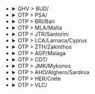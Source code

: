 
- <details><summary>GHV > BUD/</summary>

  |TOTAL_PRICE|STAY_DAYS|FROM>TO|DATE|PRICE|TO>FROM|DATE|PRICE|
  |---|---|---|---|---|---|---|---|
  |126.0|2|GHV > BUD/|2025-05-14|49.0|BUD/ > GHV|2025-05-16|77.0|
  |126.0|2|GHV > BUD/|2025-06-18|49.0|BUD/ > GHV|2025-06-20|77.0|
  |126.0|2|GHV > BUD/|2025-06-23|49.0|BUD/ > GHV|2025-06-25|77.0|
  |126.0|2|GHV > BUD/|2025-06-25|49.0|BUD/ > GHV|2025-06-27|77.0|
  |154.0|2|GHV > BUD/|2025-06-11|77.0|BUD/ > GHV|2025-06-13|77.0|
  |156.0|2|GHV > BUD/|2025-05-28|49.0|BUD/ > GHV|2025-05-30|107.0|
  |156.0|2|GHV > BUD/|2025-07-02|49.0|BUD/ > GHV|2025-07-04|107.0|
  |166.0|2|GHV > BUD/|2025-07-16|49.0|BUD/ > GHV|2025-07-18|117.0|
  |184.0|2|GHV > BUD/|2025-06-16|107.0|BUD/ > GHV|2025-06-18|77.0|
  |184.0|2|GHV > BUD/|2025-07-07|77.0|BUD/ > GHV|2025-07-09|107.0|
  |186.0|2|GHV > BUD/|2025-08-06|49.0|BUD/ > GHV|2025-08-08|137.0|
  |206.0|2|GHV > BUD/|2025-06-02|49.0|BUD/ > GHV|2025-06-04|157.0|
  |206.0|2|GHV > BUD/|2025-06-30|49.0|BUD/ > GHV|2025-07-02|157.0|
  |206.0|2|GHV > BUD/|2025-07-23|49.0|BUD/ > GHV|2025-07-25|157.0|
  |236.0|2|GHV > BUD/|2025-05-21|49.0|BUD/ > GHV|2025-05-23|187.0|
  |264.0|2|GHV > BUD/|2025-05-19|157.0|BUD/ > GHV|2025-05-21|107.0|
  |264.0|2|GHV > BUD/|2025-07-30|187.0|BUD/ > GHV|2025-08-01|77.0|
  |274.0|2|GHV > BUD/|2025-08-04|137.0|BUD/ > GHV|2025-08-06|137.0|
  |284.0|2|GHV > BUD/|2025-04-28|207.0|BUD/ > GHV|2025-04-30|77.0|
  |284.0|2|GHV > BUD/|2025-05-26|207.0|BUD/ > GHV|2025-05-28|77.0|
  |286.0|2|GHV > BUD/|2025-05-07|49.0|BUD/ > GHV|2025-05-09|237.0|
  |306.0|2|GHV > BUD/|2025-07-09|49.0|BUD/ > GHV|2025-07-11|257.0|
  |314.0|2|GHV > BUD/|2025-05-12|237.0|BUD/ > GHV|2025-05-14|77.0|
  |314.0|2|GHV > BUD/|2025-07-21|77.0|BUD/ > GHV|2025-07-23|237.0|
  |344.0|2|GHV > BUD/|2025-04-30|157.0|BUD/ > GHV|2025-05-02|187.0|
  |344.0|2|GHV > BUD/|2025-07-14|187.0|BUD/ > GHV|2025-07-16|157.0|
  |394.0|2|GHV > BUD/|2025-05-05|237.0|BUD/ > GHV|2025-05-07|157.0|
  |404.0|2|GHV > BUD/|2025-04-23|287.0|BUD/ > GHV|2025-04-25|117.0|
  |514.0|2|GHV > BUD/|2025-07-28|257.0|BUD/ > GHV|2025-07-30|257.0|
  |516.0|2|GHV > BUD/|2025-06-04|49.0|BUD/ > GHV|2025-06-06|467.0|

  </details>

- <details><summary>OTP > PSA/</summary>

  |TOTAL_PRICE|STAY_DAYS|FROM>TO|DATE|PRICE|TO>FROM|DATE|PRICE|
  |---|---|---|---|---|---|---|---|
  |204.0|2|OTP > PSA/|2025-06-17|137.0|PSA/ > OTP|2025-06-19|67.0|
  |344.0|2|OTP > PSA/|2025-06-19|137.0|PSA/ > OTP|2025-06-21|207.0|
  |384.0|2|OTP > PSA/|2025-07-20|67.0|PSA/ > OTP|2025-07-22|317.0|
  |394.0|2|OTP > PSA/|2025-07-01|187.0|PSA/ > OTP|2025-07-03|207.0|
  |414.0|2|OTP > PSA/|2025-07-29|157.0|PSA/ > OTP|2025-07-31|257.0|
  |424.0|1|OTP > PSA/|2025-08-06|137.0|PSA/ > OTP|2025-08-07|287.0|
  |464.0|2|OTP > PSA/|2025-07-15|257.0|PSA/ > OTP|2025-07-17|207.0|
  |474.0|1|OTP > PSA/|2025-07-12|237.0|PSA/ > OTP|2025-07-13|237.0|
  |494.0|2|OTP > PSA/|2025-07-03|207.0|PSA/ > OTP|2025-07-05|287.0|
  |504.0|2|OTP > PSA/|2025-07-27|137.0|PSA/ > OTP|2025-07-29|367.0|
  |504.0|1|OTP > PSA/|2025-08-02|187.0|PSA/ > OTP|2025-08-03|317.0|
  |524.0|2|OTP > PSA/|2025-06-24|367.0|PSA/ > OTP|2025-06-26|157.0|
  |524.0|2|OTP > PSA/|2025-07-08|317.0|PSA/ > OTP|2025-07-10|207.0|
  |524.0|2|OTP > PSA/|2025-08-03|237.0|PSA/ > OTP|2025-08-05|287.0|
  |554.0|2|OTP > PSA/|2025-07-10|237.0|PSA/ > OTP|2025-07-12|317.0|
  |554.0|2|OTP > PSA/|2025-07-22|137.0|PSA/ > OTP|2025-07-24|417.0|
  |554.0|2|OTP > PSA/|2025-08-10|187.0|PSA/ > OTP|2025-08-12|367.0|
  |574.0|2|OTP > PSA/|2025-08-05|287.0|PSA/ > OTP|2025-08-07|287.0|

  </details>

- <details><summary>OTP > BRI/Bari</summary>

  |TOTAL_PRICE|STAY_DAYS|FROM>TO|DATE|PRICE|TO>FROM|DATE|PRICE|
  |---|---|---|---|---|---|---|---|
  |206.0|2|OTP > BRI/Bari|2025-06-17|157.0|BRI/Bari > OTP|2025-06-19|49.0|
  |214.0|2|OTP > BRI/Bari|2025-06-03|137.0|BRI/Bari > OTP|2025-06-05|77.0|
  |224.0|2|OTP > BRI/Bari|2025-05-27|107.0|BRI/Bari > OTP|2025-05-29|117.0|
  |224.0|1|OTP > BRI/Bari|2025-06-17|157.0|BRI/Bari > OTP|2025-06-18|67.0|
  |254.0|1|OTP > BRI/Bari|2025-05-28|137.0|BRI/Bari > OTP|2025-05-29|117.0|
  |254.0|2|OTP > BRI/Bari|2025-06-16|187.0|BRI/Bari > OTP|2025-06-18|67.0|
  |274.0|1|OTP > BRI/Bari|2025-05-13|117.0|BRI/Bari > OTP|2025-05-14|157.0|
  |274.0|2|OTP > BRI/Bari|2025-05-13|117.0|BRI/Bari > OTP|2025-05-15|157.0|
  |284.0|2|OTP > BRI/Bari|2025-06-01|207.0|BRI/Bari > OTP|2025-06-03|77.0|
  |284.0|1|OTP > BRI/Bari|2025-06-04|207.0|BRI/Bari > OTP|2025-06-05|77.0|
  |294.0|1|OTP > BRI/Bari|2025-05-06|157.0|BRI/Bari > OTP|2025-05-07|137.0|
  |294.0|2|OTP > BRI/Bari|2025-05-25|157.0|BRI/Bari > OTP|2025-05-27|137.0|
  |294.0|1|OTP > BRI/Bari|2025-05-27|107.0|BRI/Bari > OTP|2025-05-28|187.0|
  |294.0|1|OTP > BRI/Bari|2025-06-03|137.0|BRI/Bari > OTP|2025-06-04|157.0|
  |294.0|1|OTP > BRI/Bari|2025-06-16|187.0|BRI/Bari > OTP|2025-06-17|107.0|
  |314.0|2|OTP > BRI/Bari|2025-05-06|157.0|BRI/Bari > OTP|2025-05-08|157.0|
  |314.0|1|OTP > BRI/Bari|2025-05-14|157.0|BRI/Bari > OTP|2025-05-15|157.0|
  |314.0|1|OTP > BRI/Bari|2025-05-20|157.0|BRI/Bari > OTP|2025-05-21|157.0|
  |314.0|1|OTP > BRI/Bari|2025-06-10|157.0|BRI/Bari > OTP|2025-06-11|157.0|
  |314.0|1|OTP > BRI/Bari|2025-07-16|107.0|BRI/Bari > OTP|2025-07-17|207.0|
  |314.0|2|OTP > BRI/Bari|2025-07-20|107.0|BRI/Bari > OTP|2025-07-22|207.0|
  |324.0|1|OTP > BRI/Bari|2025-06-09|187.0|BRI/Bari > OTP|2025-06-10|137.0|
  |324.0|1|OTP > BRI/Bari|2025-08-06|117.0|BRI/Bari > OTP|2025-08-07|207.0|
  |344.0|1|OTP > BRI/Bari|2025-05-12|207.0|BRI/Bari > OTP|2025-05-13|137.0|
  |344.0|1|OTP > BRI/Bari|2025-05-26|207.0|BRI/Bari > OTP|2025-05-27|137.0|
  |344.0|1|OTP > BRI/Bari|2025-06-01|207.0|BRI/Bari > OTP|2025-06-02|137.0|
  |344.0|2|OTP > BRI/Bari|2025-06-08|207.0|BRI/Bari > OTP|2025-06-10|137.0|
  |344.0|2|OTP > BRI/Bari|2025-06-09|187.0|BRI/Bari > OTP|2025-06-11|157.0|
  |354.0|1|OTP > BRI/Bari|2025-05-16|237.0|BRI/Bari > OTP|2025-05-17|117.0|
  |354.0|2|OTP > BRI/Bari|2025-05-18|237.0|BRI/Bari > OTP|2025-05-20|117.0|
  |364.0|1|OTP > BRI/Bari|2025-05-07|207.0|BRI/Bari > OTP|2025-05-08|157.0|
  |364.0|2|OTP > BRI/Bari|2025-05-12|207.0|BRI/Bari > OTP|2025-05-14|157.0|
  |364.0|1|OTP > BRI/Bari|2025-05-25|157.0|BRI/Bari > OTP|2025-05-26|207.0|
  |364.0|2|OTP > BRI/Bari|2025-06-05|207.0|BRI/Bari > OTP|2025-06-07|157.0|
  |364.0|2|OTP > BRI/Bari|2025-06-10|157.0|BRI/Bari > OTP|2025-06-12|207.0|
  |364.0|1|OTP > BRI/Bari|2025-06-11|157.0|BRI/Bari > OTP|2025-06-12|207.0|
  |364.0|1|OTP > BRI/Bari|2025-06-19|207.0|BRI/Bari > OTP|2025-06-20|157.0|
  |364.0|2|OTP > BRI/Bari|2025-06-19|207.0|BRI/Bari > OTP|2025-06-21|157.0|
  |366.0|1|OTP > BRI/Bari|2025-06-18|317.0|BRI/Bari > OTP|2025-06-19|49.0|
  |374.0|2|OTP > BRI/Bari|2025-05-15|257.0|BRI/Bari > OTP|2025-05-17|117.0|
  |374.0|1|OTP > BRI/Bari|2025-05-23|237.0|BRI/Bari > OTP|2025-05-24|137.0|
  |374.0|2|OTP > BRI/Bari|2025-05-31|237.0|BRI/Bari > OTP|2025-06-02|137.0|
  |374.0|1|OTP > BRI/Bari|2025-07-08|137.0|BRI/Bari > OTP|2025-07-09|237.0|
  |394.0|2|OTP > BRI/Bari|2025-05-08|257.0|BRI/Bari > OTP|2025-05-10|137.0|
  |394.0|2|OTP > BRI/Bari|2025-05-11|257.0|BRI/Bari > OTP|2025-05-13|137.0|
  |394.0|2|OTP > BRI/Bari|2025-05-20|157.0|BRI/Bari > OTP|2025-05-22|237.0|
  |394.0|2|OTP > BRI/Bari|2025-05-26|207.0|BRI/Bari > OTP|2025-05-28|187.0|
  |394.0|2|OTP > BRI/Bari|2025-05-28|137.0|BRI/Bari > OTP|2025-05-30|257.0|
  |394.0|2|OTP > BRI/Bari|2025-06-04|207.0|BRI/Bari > OTP|2025-06-06|187.0|
  |394.0|1|OTP > BRI/Bari|2025-06-05|207.0|BRI/Bari > OTP|2025-06-06|187.0|
  |394.0|2|OTP > BRI/Bari|2025-06-12|157.0|BRI/Bari > OTP|2025-06-14|237.0|
  |394.0|2|OTP > BRI/Bari|2025-06-15|287.0|BRI/Bari > OTP|2025-06-17|107.0|
  |394.0|2|OTP > BRI/Bari|2025-06-24|237.0|BRI/Bari > OTP|2025-06-26|157.0|
  |394.0|1|OTP > BRI/Bari|2025-07-02|137.0|BRI/Bari > OTP|2025-07-03|257.0|
  |394.0|1|OTP > BRI/Bari|2025-07-09|107.0|BRI/Bari > OTP|2025-07-10|287.0|
  |394.0|2|OTP > BRI/Bari|2025-07-10|107.0|BRI/Bari > OTP|2025-07-12|287.0|
  |394.0|2|OTP > BRI/Bari|2025-07-15|187.0|BRI/Bari > OTP|2025-07-17|207.0|
  |394.0|2|OTP > BRI/Bari|2025-08-03|107.0|BRI/Bari > OTP|2025-08-05|287.0|
  |394.0|2|OTP > BRI/Bari|2025-08-05|187.0|BRI/Bari > OTP|2025-08-07|207.0|
  |414.0|2|OTP > BRI/Bari|2025-05-14|157.0|BRI/Bari > OTP|2025-05-16|257.0|
  |414.0|2|OTP > BRI/Bari|2025-05-29|207.0|BRI/Bari > OTP|2025-05-31|207.0|
  |414.0|1|OTP > BRI/Bari|2025-06-20|257.0|BRI/Bari > OTP|2025-06-21|157.0|
  |414.0|1|OTP > BRI/Bari|2025-07-18|207.0|BRI/Bari > OTP|2025-07-19|207.0|
  |424.0|1|OTP > BRI/Bari|2025-05-09|287.0|BRI/Bari > OTP|2025-05-10|137.0|
  |424.0|1|OTP > BRI/Bari|2025-06-24|237.0|BRI/Bari > OTP|2025-06-25|187.0|
  |424.0|2|OTP > BRI/Bari|2025-07-08|137.0|BRI/Bari > OTP|2025-07-10|287.0|
  |424.0|2|OTP > BRI/Bari|2025-07-09|107.0|BRI/Bari > OTP|2025-07-11|317.0|
  |424.0|1|OTP > BRI/Bari|2025-07-10|107.0|BRI/Bari > OTP|2025-07-11|317.0|
  |424.0|2|OTP > BRI/Bari|2025-07-13|107.0|BRI/Bari > OTP|2025-07-15|317.0|
  |424.0|2|OTP > BRI/Bari|2025-07-14|187.0|BRI/Bari > OTP|2025-07-16|237.0|
  |424.0|1|OTP > BRI/Bari|2025-07-15|187.0|BRI/Bari > OTP|2025-07-16|237.0|
  |424.0|1|OTP > BRI/Bari|2025-07-29|137.0|BRI/Bari > OTP|2025-07-30|287.0|
  |424.0|1|OTP > BRI/Bari|2025-07-30|107.0|BRI/Bari > OTP|2025-07-31|317.0|
  |424.0|1|OTP > BRI/Bari|2025-08-03|107.0|BRI/Bari > OTP|2025-08-04|317.0|
  |434.0|1|OTP > BRI/Bari|2025-05-19|317.0|BRI/Bari > OTP|2025-05-20|117.0|
  |434.0|1|OTP > BRI/Bari|2025-07-05|117.0|BRI/Bari > OTP|2025-07-06|317.0|
  |444.0|2|OTP > BRI/Bari|2025-05-10|187.0|BRI/Bari > OTP|2025-05-12|257.0|
  |444.0|1|OTP > BRI/Bari|2025-05-18|237.0|BRI/Bari > OTP|2025-05-19|207.0|
  |444.0|1|OTP > BRI/Bari|2025-05-21|207.0|BRI/Bari > OTP|2025-05-22|237.0|
  |444.0|2|OTP > BRI/Bari|2025-05-21|207.0|BRI/Bari > OTP|2025-05-23|237.0|
  |444.0|1|OTP > BRI/Bari|2025-06-06|287.0|BRI/Bari > OTP|2025-06-07|157.0|
  |444.0|2|OTP > BRI/Bari|2025-06-11|157.0|BRI/Bari > OTP|2025-06-13|287.0|
  |444.0|1|OTP > BRI/Bari|2025-06-12|157.0|BRI/Bari > OTP|2025-06-13|287.0|
  |444.0|2|OTP > BRI/Bari|2025-07-01|187.0|BRI/Bari > OTP|2025-07-03|257.0|
  |444.0|2|OTP > BRI/Bari|2025-07-06|157.0|BRI/Bari > OTP|2025-07-08|287.0|
  |444.0|2|OTP > BRI/Bari|2025-07-07|207.0|BRI/Bari > OTP|2025-07-09|237.0|
  |444.0|2|OTP > BRI/Bari|2025-07-24|157.0|BRI/Bari > OTP|2025-07-26|287.0|
  |454.0|2|OTP > BRI/Bari|2025-05-22|317.0|BRI/Bari > OTP|2025-05-24|137.0|
  |454.0|2|OTP > BRI/Bari|2025-07-04|137.0|BRI/Bari > OTP|2025-07-06|317.0|
  |454.0|2|OTP > BRI/Bari|2025-07-29|137.0|BRI/Bari > OTP|2025-07-31|317.0|
  |464.0|1|OTP > BRI/Bari|2025-04-19|257.0|BRI/Bari > OTP|2025-04-20|207.0|
  |464.0|2|OTP > BRI/Bari|2025-05-07|207.0|BRI/Bari > OTP|2025-05-09|257.0|
  |464.0|2|OTP > BRI/Bari|2025-05-17|257.0|BRI/Bari > OTP|2025-05-19|207.0|
  |464.0|2|OTP > BRI/Bari|2025-05-24|257.0|BRI/Bari > OTP|2025-05-26|207.0|
  |464.0|1|OTP > BRI/Bari|2025-05-29|207.0|BRI/Bari > OTP|2025-05-30|257.0|
  |464.0|1|OTP > BRI/Bari|2025-05-30|257.0|BRI/Bari > OTP|2025-05-31|207.0|
  |464.0|2|OTP > BRI/Bari|2025-07-17|257.0|BRI/Bari > OTP|2025-07-19|207.0|
  |464.0|1|OTP > BRI/Bari|2025-07-21|257.0|BRI/Bari > OTP|2025-07-22|207.0|
  |474.0|2|OTP > BRI/Bari|2025-05-19|317.0|BRI/Bari > OTP|2025-05-21|157.0|
  |474.0|1|OTP > BRI/Bari|2025-05-31|237.0|BRI/Bari > OTP|2025-06-01|237.0|
  |474.0|2|OTP > BRI/Bari|2025-06-18|317.0|BRI/Bari > OTP|2025-06-20|157.0|
  |474.0|1|OTP > BRI/Bari|2025-06-25|317.0|BRI/Bari > OTP|2025-06-26|157.0|
  |474.0|1|OTP > BRI/Bari|2025-06-29|187.0|BRI/Bari > OTP|2025-06-30|287.0|
  |474.0|2|OTP > BRI/Bari|2025-06-29|187.0|BRI/Bari > OTP|2025-07-01|287.0|
  |474.0|1|OTP > BRI/Bari|2025-07-11|187.0|BRI/Bari > OTP|2025-07-12|287.0|
  |474.0|2|OTP > BRI/Bari|2025-07-11|187.0|BRI/Bari > OTP|2025-07-13|287.0|
  |474.0|1|OTP > BRI/Bari|2025-07-13|107.0|BRI/Bari > OTP|2025-07-14|367.0|
  |474.0|1|OTP > BRI/Bari|2025-07-20|107.0|BRI/Bari > OTP|2025-07-21|367.0|
  |474.0|2|OTP > BRI/Bari|2025-07-27|107.0|BRI/Bari > OTP|2025-07-29|367.0|
  |474.0|2|OTP > BRI/Bari|2025-08-02|157.0|BRI/Bari > OTP|2025-08-04|317.0|
  |484.0|1|OTP > BRI/Bari|2025-06-23|367.0|BRI/Bari > OTP|2025-06-24|117.0|
  |484.0|2|OTP > BRI/Bari|2025-07-05|117.0|BRI/Bari > OTP|2025-07-07|367.0|
  |494.0|1|OTP > BRI/Bari|2025-04-29|237.0|BRI/Bari > OTP|2025-04-30|257.0|
  |494.0|2|OTP > BRI/Bari|2025-05-30|257.0|BRI/Bari > OTP|2025-06-01|237.0|
  |494.0|1|OTP > BRI/Bari|2025-06-14|257.0|BRI/Bari > OTP|2025-06-15|237.0|
  |494.0|2|OTP > BRI/Bari|2025-06-14|257.0|BRI/Bari > OTP|2025-06-16|237.0|
  |494.0|1|OTP > BRI/Bari|2025-07-07|207.0|BRI/Bari > OTP|2025-07-08|287.0|
  |494.0|1|OTP > BRI/Bari|2025-07-12|207.0|BRI/Bari > OTP|2025-07-13|287.0|
  |494.0|2|OTP > BRI/Bari|2025-07-28|207.0|BRI/Bari > OTP|2025-07-30|287.0|
  |504.0|1|OTP > BRI/Bari|2025-07-14|187.0|BRI/Bari > OTP|2025-07-15|317.0|
  |514.0|1|OTP > BRI/Bari|2025-05-08|257.0|BRI/Bari > OTP|2025-05-09|257.0|
  |514.0|1|OTP > BRI/Bari|2025-05-11|257.0|BRI/Bari > OTP|2025-05-12|257.0|
  |514.0|1|OTP > BRI/Bari|2025-05-15|257.0|BRI/Bari > OTP|2025-05-16|257.0|
  |524.0|2|OTP > BRI/Bari|2025-04-20|157.0|BRI/Bari > OTP|2025-04-22|367.0|
  |524.0|1|OTP > BRI/Bari|2025-04-25|287.0|BRI/Bari > OTP|2025-04-26|237.0|
  |524.0|2|OTP > BRI/Bari|2025-05-23|237.0|BRI/Bari > OTP|2025-05-25|287.0|
  |524.0|1|OTP > BRI/Bari|2025-06-15|287.0|BRI/Bari > OTP|2025-06-16|237.0|
  |524.0|2|OTP > BRI/Bari|2025-06-21|417.0|BRI/Bari > OTP|2025-06-23|107.0|
  |524.0|1|OTP > BRI/Bari|2025-07-06|157.0|BRI/Bari > OTP|2025-07-07|367.0|
  |524.0|2|OTP > BRI/Bari|2025-07-16|107.0|BRI/Bari > OTP|2025-07-18|417.0|
  |524.0|2|OTP > BRI/Bari|2025-07-22|107.0|BRI/Bari > OTP|2025-07-24|417.0|
  |524.0|1|OTP > BRI/Bari|2025-07-23|107.0|BRI/Bari > OTP|2025-07-24|417.0|
  |524.0|2|OTP > BRI/Bari|2025-07-23|107.0|BRI/Bari > OTP|2025-07-25|417.0|
  |524.0|1|OTP > BRI/Bari|2025-07-27|107.0|BRI/Bari > OTP|2025-07-28|417.0|
  |524.0|2|OTP > BRI/Bari|2025-07-30|107.0|BRI/Bari > OTP|2025-08-01|417.0|
  |524.0|1|OTP > BRI/Bari|2025-07-31|107.0|BRI/Bari > OTP|2025-08-01|417.0|
  |524.0|2|OTP > BRI/Bari|2025-07-31|107.0|BRI/Bari > OTP|2025-08-02|417.0|
  |534.0|2|OTP > BRI/Bari|2025-05-04|417.0|BRI/Bari > OTP|2025-05-06|117.0|
  |534.0|1|OTP > BRI/Bari|2025-05-05|417.0|BRI/Bari > OTP|2025-05-06|117.0|
  |534.0|2|OTP > BRI/Bari|2025-08-06|117.0|BRI/Bari > OTP|2025-08-08|417.0|
  |534.0|1|OTP > BRI/Bari|2025-08-07|117.0|BRI/Bari > OTP|2025-08-08|417.0|
  |544.0|1|OTP > BRI/Bari|2025-05-24|257.0|BRI/Bari > OTP|2025-05-25|287.0|
  |544.0|1|OTP > BRI/Bari|2025-06-26|287.0|BRI/Bari > OTP|2025-06-27|257.0|
  |544.0|2|OTP > BRI/Bari|2025-06-28|257.0|BRI/Bari > OTP|2025-06-30|287.0|
  |544.0|1|OTP > BRI/Bari|2025-07-25|257.0|BRI/Bari > OTP|2025-07-26|287.0|
  |554.0|1|OTP > BRI/Bari|2025-04-28|317.0|BRI/Bari > OTP|2025-04-29|237.0|
  |554.0|2|OTP > BRI/Bari|2025-05-05|417.0|BRI/Bari > OTP|2025-05-07|137.0|
  |554.0|2|OTP > BRI/Bari|2025-05-16|237.0|BRI/Bari > OTP|2025-05-18|317.0|
  |554.0|1|OTP > BRI/Bari|2025-05-22|317.0|BRI/Bari > OTP|2025-05-23|237.0|
  |554.0|2|OTP > BRI/Bari|2025-06-23|367.0|BRI/Bari > OTP|2025-06-25|187.0|
  |554.0|1|OTP > BRI/Bari|2025-08-05|187.0|BRI/Bari > OTP|2025-08-06|367.0|
  |574.0|2|OTP > BRI/Bari|2025-04-28|317.0|BRI/Bari > OTP|2025-04-30|257.0|
  |574.0|1|OTP > BRI/Bari|2025-05-17|257.0|BRI/Bari > OTP|2025-05-18|317.0|
  |574.0|2|OTP > BRI/Bari|2025-06-20|257.0|BRI/Bari > OTP|2025-06-22|317.0|
  |574.0|1|OTP > BRI/Bari|2025-06-22|467.0|BRI/Bari > OTP|2025-06-23|107.0|
  |574.0|2|OTP > BRI/Bari|2025-06-25|317.0|BRI/Bari > OTP|2025-06-27|257.0|
  |574.0|2|OTP > BRI/Bari|2025-07-12|207.0|BRI/Bari > OTP|2025-07-14|367.0|
  |574.0|2|OTP > BRI/Bari|2025-07-19|207.0|BRI/Bari > OTP|2025-07-21|367.0|
  |574.0|1|OTP > BRI/Bari|2025-07-24|157.0|BRI/Bari > OTP|2025-07-25|417.0|
  |574.0|1|OTP > BRI/Bari|2025-07-28|207.0|BRI/Bari > OTP|2025-07-29|367.0|
  |584.0|2|OTP > BRI/Bari|2025-06-22|467.0|BRI/Bari > OTP|2025-06-24|117.0|
  |584.0|2|OTP > BRI/Bari|2025-07-03|117.0|BRI/Bari > OTP|2025-07-05|467.0|
  |584.0|2|OTP > BRI/Bari|2025-08-10|117.0|BRI/Bari > OTP|2025-08-12|467.0|

  </details>

- <details><summary>OTP > MLA/Malta</summary>

  |TOTAL_PRICE|STAY_DAYS|FROM>TO|DATE|PRICE|TO>FROM|DATE|PRICE|
  |---|---|---|---|---|---|---|---|
  |234.0|2|OTP > MLA/Malta|2025-06-09|77.0|MLA/Malta > OTP|2025-06-11|157.0|
  |264.0|2|OTP > MLA/Malta|2025-05-26|107.0|MLA/Malta > OTP|2025-05-28|157.0|
  |294.0|2|OTP > MLA/Malta|2025-05-12|107.0|MLA/Malta > OTP|2025-05-14|187.0|
  |314.0|2|OTP > MLA/Malta|2025-05-19|77.0|MLA/Malta > OTP|2025-05-21|237.0|
  |344.0|2|OTP > MLA/Malta|2025-06-02|137.0|MLA/Malta > OTP|2025-06-04|207.0|
  |344.0|2|OTP > MLA/Malta|2025-06-16|157.0|MLA/Malta > OTP|2025-06-18|187.0|
  |344.0|2|OTP > MLA/Malta|2025-06-23|187.0|MLA/Malta > OTP|2025-06-25|157.0|
  |414.0|2|OTP > MLA/Malta|2025-05-05|207.0|MLA/Malta > OTP|2025-05-07|207.0|
  |424.0|2|OTP > MLA/Malta|2025-07-02|107.0|MLA/Malta > OTP|2025-07-04|317.0|
  |444.0|2|OTP > MLA/Malta|2025-05-07|157.0|MLA/Malta > OTP|2025-05-09|287.0|
  |454.0|2|OTP > MLA/Malta|2025-04-28|317.0|MLA/Malta > OTP|2025-04-30|137.0|
  |474.0|2|OTP > MLA/Malta|2025-06-18|187.0|MLA/Malta > OTP|2025-06-20|287.0|
  |484.0|2|OTP > MLA/Malta|2025-07-14|117.0|MLA/Malta > OTP|2025-07-16|367.0|
  |494.0|2|OTP > MLA/Malta|2025-07-07|77.0|MLA/Malta > OTP|2025-07-09|417.0|
  |504.0|2|OTP > MLA/Malta|2025-05-14|137.0|MLA/Malta > OTP|2025-05-16|367.0|
  |504.0|2|OTP > MLA/Malta|2025-05-28|137.0|MLA/Malta > OTP|2025-05-30|367.0|
  |524.0|2|OTP > MLA/Malta|2025-07-28|237.0|MLA/Malta > OTP|2025-07-30|287.0|
  |544.0|2|OTP > MLA/Malta|2025-06-30|287.0|MLA/Malta > OTP|2025-07-02|257.0|
  |554.0|2|OTP > MLA/Malta|2025-05-21|187.0|MLA/Malta > OTP|2025-05-23|367.0|
  |554.0|2|OTP > MLA/Malta|2025-07-09|187.0|MLA/Malta > OTP|2025-07-11|367.0|
  |574.0|2|OTP > MLA/Malta|2025-06-25|207.0|MLA/Malta > OTP|2025-06-27|367.0|

  </details>

- <details><summary>OTP > JTR/Santorini</summary>

  |TOTAL_PRICE|STAY_DAYS|FROM>TO|DATE|PRICE|TO>FROM|DATE|PRICE|
  |---|---|---|---|---|---|---|---|
  |284.0|1|OTP > JTR/Santorini|2025-06-22|207.0|JTR/Santorini > OTP|2025-06-23|77.0|
  |364.0|2|OTP > JTR/Santorini|2025-06-23|207.0|JTR/Santorini > OTP|2025-06-25|157.0|
  |414.0|2|OTP > JTR/Santorini|2025-06-30|207.0|JTR/Santorini > OTP|2025-07-02|207.0|
  |424.0|2|OTP > JTR/Santorini|2025-07-02|187.0|JTR/Santorini > OTP|2025-07-04|237.0|
  |444.0|1|OTP > JTR/Santorini|2025-06-29|207.0|JTR/Santorini > OTP|2025-06-30|237.0|
  |474.0|2|OTP > JTR/Santorini|2025-07-11|187.0|JTR/Santorini > OTP|2025-07-13|287.0|
  |494.0|2|OTP > JTR/Santorini|2025-06-27|257.0|JTR/Santorini > OTP|2025-06-29|237.0|
  |504.0|1|OTP > JTR/Santorini|2025-07-06|187.0|JTR/Santorini > OTP|2025-07-07|317.0|
  |544.0|2|OTP > JTR/Santorini|2025-06-16|467.0|JTR/Santorini > OTP|2025-06-18|77.0|
  |554.0|2|OTP > JTR/Santorini|2025-07-14|187.0|JTR/Santorini > OTP|2025-07-16|367.0|
  |554.0|2|OTP > JTR/Santorini|2025-07-18|237.0|JTR/Santorini > OTP|2025-07-20|317.0|
  |554.0|1|OTP > JTR/Santorini|2025-07-20|187.0|JTR/Santorini > OTP|2025-07-21|367.0|
  |574.0|1|OTP > JTR/Santorini|2025-07-13|317.0|JTR/Santorini > OTP|2025-07-14|257.0|
  |574.0|1|OTP > JTR/Santorini|2025-07-27|257.0|JTR/Santorini > OTP|2025-07-28|317.0|
  |574.0|1|OTP > JTR/Santorini|2025-08-10|207.0|JTR/Santorini > OTP|2025-08-11|367.0|

  </details>

- <details><summary>OTP > LCA/Larnaca/Cyprus</summary>

  |TOTAL_PRICE|STAY_DAYS|FROM>TO|DATE|PRICE|TO>FROM|DATE|PRICE|
  |---|---|---|---|---|---|---|---|
  |444.0|2|OTP > LCA/Larnaca/Cyprus|2025-05-12|257.0|LCA/Larnaca/Cyprus > OTP|2025-05-14|187.0|
  |444.0|2|OTP > LCA/Larnaca/Cyprus|2025-05-14|237.0|LCA/Larnaca/Cyprus > OTP|2025-05-16|207.0|
  |444.0|1|OTP > LCA/Larnaca/Cyprus|2025-05-18|207.0|LCA/Larnaca/Cyprus > OTP|2025-05-19|237.0|
  |444.0|2|OTP > LCA/Larnaca/Cyprus|2025-05-19|257.0|LCA/Larnaca/Cyprus > OTP|2025-05-21|187.0|
  |444.0|2|OTP > LCA/Larnaca/Cyprus|2025-05-26|207.0|LCA/Larnaca/Cyprus > OTP|2025-05-28|237.0|
  |494.0|1|OTP > LCA/Larnaca/Cyprus|2025-05-14|237.0|LCA/Larnaca/Cyprus > OTP|2025-05-15|257.0|
  |494.0|1|OTP > LCA/Larnaca/Cyprus|2025-05-15|287.0|LCA/Larnaca/Cyprus > OTP|2025-05-16|207.0|
  |494.0|1|OTP > LCA/Larnaca/Cyprus|2025-05-21|257.0|LCA/Larnaca/Cyprus > OTP|2025-05-22|237.0|
  |494.0|2|OTP > LCA/Larnaca/Cyprus|2025-05-21|257.0|LCA/Larnaca/Cyprus > OTP|2025-05-23|237.0|
  |494.0|2|OTP > LCA/Larnaca/Cyprus|2025-06-02|237.0|LCA/Larnaca/Cyprus > OTP|2025-06-04|257.0|
  |494.0|1|OTP > LCA/Larnaca/Cyprus|2025-06-04|237.0|LCA/Larnaca/Cyprus > OTP|2025-06-05|257.0|
  |514.0|1|OTP > LCA/Larnaca/Cyprus|2025-05-08|257.0|LCA/Larnaca/Cyprus > OTP|2025-05-09|257.0|
  |524.0|1|OTP > LCA/Larnaca/Cyprus|2025-05-22|287.0|LCA/Larnaca/Cyprus > OTP|2025-05-23|237.0|
  |524.0|1|OTP > LCA/Larnaca/Cyprus|2025-05-28|287.0|LCA/Larnaca/Cyprus > OTP|2025-05-29|237.0|
  |544.0|1|OTP > LCA/Larnaca/Cyprus|2025-05-07|287.0|LCA/Larnaca/Cyprus > OTP|2025-05-08|257.0|
  |544.0|2|OTP > LCA/Larnaca/Cyprus|2025-05-07|287.0|LCA/Larnaca/Cyprus > OTP|2025-05-09|257.0|
  |544.0|1|OTP > LCA/Larnaca/Cyprus|2025-06-12|257.0|LCA/Larnaca/Cyprus > OTP|2025-06-13|287.0|
  |574.0|2|OTP > LCA/Larnaca/Cyprus|2025-05-05|317.0|LCA/Larnaca/Cyprus > OTP|2025-05-07|257.0|
  |574.0|2|OTP > LCA/Larnaca/Cyprus|2025-05-23|257.0|LCA/Larnaca/Cyprus > OTP|2025-05-25|317.0|
  |574.0|1|OTP > LCA/Larnaca/Cyprus|2025-06-01|257.0|LCA/Larnaca/Cyprus > OTP|2025-06-02|317.0|
  |574.0|1|OTP > LCA/Larnaca/Cyprus|2025-06-18|257.0|LCA/Larnaca/Cyprus > OTP|2025-06-19|317.0|
  |574.0|2|OTP > LCA/Larnaca/Cyprus|2025-06-18|257.0|LCA/Larnaca/Cyprus > OTP|2025-06-20|317.0|

  </details>

- <details><summary>OTP > ZTH/Zakinthos</summary>

  |TOTAL_PRICE|STAY_DAYS|FROM>TO|DATE|PRICE|TO>FROM|DATE|PRICE|
  |---|---|---|---|---|---|---|---|
  |484.0|2|OTP > ZTH/Zakinthos|2025-06-17|367.0|ZTH/Zakinthos > OTP|2025-06-19|117.0|
  |534.0|2|OTP > ZTH/Zakinthos|2025-06-19|417.0|ZTH/Zakinthos > OTP|2025-06-21|117.0|
  |574.0|1|OTP > ZTH/Zakinthos|2025-07-01|317.0|ZTH/Zakinthos > OTP|2025-07-02|257.0|
  |574.0|1|OTP > ZTH/Zakinthos|2025-07-02|257.0|ZTH/Zakinthos > OTP|2025-07-03|317.0|

  </details>

- <details><summary>OTP > AGP/Malaga</summary>

  |TOTAL_PRICE|STAY_DAYS|FROM>TO|DATE|PRICE|TO>FROM|DATE|PRICE|
  |---|---|---|---|---|---|---|---|
  |494.0|2|OTP > AGP/Malaga|2025-05-20|237.0|AGP/Malaga > OTP|2025-05-22|257.0|
  |524.0|1|OTP > AGP/Malaga|2025-05-19|237.0|AGP/Malaga > OTP|2025-05-20|287.0|
  |524.0|1|OTP > AGP/Malaga|2025-06-02|287.0|AGP/Malaga > OTP|2025-06-03|237.0|
  |544.0|1|OTP > AGP/Malaga|2025-05-21|287.0|AGP/Malaga > OTP|2025-05-22|257.0|
  |554.0|2|OTP > AGP/Malaga|2025-05-19|237.0|AGP/Malaga > OTP|2025-05-21|317.0|
  |554.0|1|OTP > AGP/Malaga|2025-05-20|237.0|AGP/Malaga > OTP|2025-05-21|317.0|
  |554.0|2|OTP > AGP/Malaga|2025-05-26|237.0|AGP/Malaga > OTP|2025-05-28|317.0|
  |554.0|1|OTP > AGP/Malaga|2025-05-27|237.0|AGP/Malaga > OTP|2025-05-28|317.0|
  |554.0|2|OTP > AGP/Malaga|2025-05-27|237.0|AGP/Malaga > OTP|2025-05-29|317.0|
  |554.0|2|OTP > AGP/Malaga|2025-06-16|237.0|AGP/Malaga > OTP|2025-06-18|317.0|
  |574.0|2|OTP > AGP/Malaga|2025-05-18|287.0|AGP/Malaga > OTP|2025-05-20|287.0|
  |574.0|1|OTP > AGP/Malaga|2025-05-28|257.0|AGP/Malaga > OTP|2025-05-29|317.0|
  |574.0|2|OTP > AGP/Malaga|2025-06-10|157.0|AGP/Malaga > OTP|2025-06-12|417.0|

  </details>

- <details><summary>OTP > CDT/</summary>

  |TOTAL_PRICE|STAY_DAYS|FROM>TO|DATE|PRICE|TO>FROM|DATE|PRICE|
  |---|---|---|---|---|---|---|---|
  |494.0|2|OTP > CDT/|2025-06-04|237.0|CDT/ > OTP|2025-06-06|257.0|
  |544.0|2|OTP > CDT/|2025-05-19|287.0|CDT/ > OTP|2025-05-21|257.0|

  </details>

- <details><summary>OTP > JMK/Mykonos</summary>

  |TOTAL_PRICE|STAY_DAYS|FROM>TO|DATE|PRICE|TO>FROM|DATE|PRICE|
  |---|---|---|---|---|---|---|---|
  |504.0|2|OTP > JMK/Mykonos|2025-07-11|137.0|JMK/Mykonos > OTP|2025-07-13|367.0|

  </details>

- <details><summary>OTP > AHO/Alghero/Sardinia</summary>

  |TOTAL_PRICE|STAY_DAYS|FROM>TO|DATE|PRICE|TO>FROM|DATE|PRICE|
  |---|---|---|---|---|---|---|---|
  |524.0|2|OTP > AHO/Alghero/Sardinia|2025-06-16|367.0|AHO/Alghero/Sardinia > OTP|2025-06-18|157.0|

  </details>

- <details><summary>OTP > HER/Crete</summary>

  |TOTAL_PRICE|STAY_DAYS|FROM>TO|DATE|PRICE|TO>FROM|DATE|PRICE|
  |---|---|---|---|---|---|---|---|
  |524.0|1|OTP > HER/Crete|2025-06-24|317.0|HER/Crete > OTP|2025-06-25|207.0|
  |524.0|2|OTP > HER/Crete|2025-07-17|207.0|HER/Crete > OTP|2025-07-19|317.0|
  |534.0|1|OTP > HER/Crete|2025-06-18|417.0|HER/Crete > OTP|2025-06-19|117.0|
  |534.0|2|OTP > HER/Crete|2025-06-18|417.0|HER/Crete > OTP|2025-06-20|117.0|
  |534.0|1|OTP > HER/Crete|2025-06-19|417.0|HER/Crete > OTP|2025-06-20|117.0|
  |534.0|2|OTP > HER/Crete|2025-06-19|417.0|HER/Crete > OTP|2025-06-21|117.0|
  |584.0|1|OTP > HER/Crete|2025-06-17|467.0|HER/Crete > OTP|2025-06-18|117.0|
  |584.0|2|OTP > HER/Crete|2025-06-17|467.0|HER/Crete > OTP|2025-06-19|117.0|
  |584.0|1|OTP > HER/Crete|2025-06-20|467.0|HER/Crete > OTP|2025-06-21|117.0|

  </details>

- <details><summary>OTP > VLC/</summary>

  |TOTAL_PRICE|STAY_DAYS|FROM>TO|DATE|PRICE|TO>FROM|DATE|PRICE|
  |---|---|---|---|---|---|---|---|
  |544.0|1|OTP > VLC/|2025-05-21|287.0|VLC/ > OTP|2025-05-22|257.0|

  </details>
